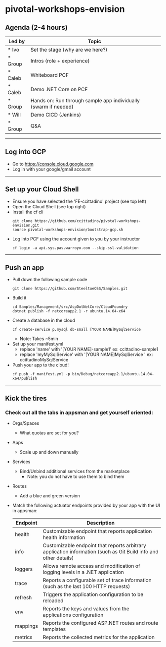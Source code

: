# pivotal-workshops-envision

## Agenda (2-4 hours)
Led by | Topic
-------|------
* Ivo | Set the stage (why are we here?)
* Group | Intros (role + experience)
* Caleb | Whiteboard PCF
* Caleb | Demo .NET Core on PCF
* Group | Hands on: Run through sample app individually (swarm if needed)
* Will | Demo CICD (Jenkins)
* Group | Q&A
---
## Log into GCP
* Go to https://console.cloud.google.com
* Log in with your google/gmail account
---
## Set up your Cloud Shell
* Ensure you have selected the 'FE-ccittadino' project (see top left)
* Open the Cloud Shell (see top right)
* Install the cf cli
    ```
    git clone https://github.com/ccittadino/pivotal-workshops-envision.git
    source pivotal-workshops-envision/bootstrap-gcp.sh
    ```
* Log into PCF using the account given to you by your instructor
    ```
    cf login -a api.sys.pas.warroyo.com --skip-ssl-validation
    ```
---
## Push an app
* Pull down the following sample code
    ```
    git clone https://github.com/SteeltoeOSS/Samples.git
    ```
* Build it
    ```
    cd Samples/Management/src/AspDotNetCore/CloudFoundry
    dotnet publish -f netcoreapp2.1 -r ubuntu.14.04-x64
    ```
* Create a database in the cloud
    ```
    cf create-service p.mysql db-small [YOUR NAME]MySqlService 
    ```
    * Note: Takes ~5min
* Set up your manifest.yml 
    * replace 'name' with '[YOUR NAME]-sample1' ex: ccittadino-sample1
    * replace 'myMySqlService' with '[YOUR NAME]MySqlService ' ex: ccittadinoMySqlService
* Push your app to the cloud!
    ```
    cf push -f manifest.yml -p bin/Debug/netcoreapp2.1/ubuntu.14.04-x64/publish
    ```
---
## Kick the tires
### Check out all the tabs in appsman and get yourself oriented:
* Orgs/Spaces
    * What quotas are set for you?
* Apps
    * Scale up and down manually
* Services
    * Bind/Unbind additional services from the marketplace
        * Note: you do not have to use them to bind them    
* Routes
    * Add a blue and green version
* Match the following actuator endpoints provided by your app with the UI in appsman:

    Endpoint | Description
    ---|------------
    health | Customizable endpoint that reports application health information
    info | Customizable endpoint that reports arbitrary application information (such as Git Build info and other details)
    loggers | Allows remote access and modification of logging levels in a .NET application
    trace | Reports a configurable set of trace information (such as the last 100 HTTP requests)
    refresh | Triggers the application configuration to be reloaded
    env | Reports the keys and values from the applications configuration
    mappings | Reports the configured ASP.NET routes and route templates
    metrics | Reports the collected metrics for the application
